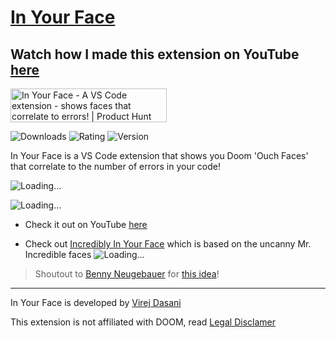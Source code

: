 # [In Your Face](https://marketplace.visualstudio.com/items?itemName=VirejDasani.in-your-face)

## Watch how I made this extension on YouTube [here](https://www.youtube.com/watch?v=SGFNhz91yNQ)

<a href="https://www.producthunt.com/posts/in-your-face-2?utm_source=badge-featured&utm_medium=badge&utm_souce=badge-in&#0045;your&#0045;face&#0045;2" target="_blank"><img src="https://api.producthunt.com/widgets/embed-image/v1/featured.svg?post_id=346936&theme=light" alt="In&#0032;Your&#0032;Face - A&#0032;VS&#0032;Code&#0032;extension&#0032;&#0045;&#0032;shows&#0032;faces&#0032;that&#0032;correlate&#0032;to&#0032;errors&#0033; | Product Hunt" style="width: 250px; height: 54px;" width="250" height="54" /></a>

![Downloads](https://vsmarketplacebadge.apphb.com/downloads/VirejDasani.in-your-face.svg)
![Rating](https://vsmarketplacebadge.apphb.com/rating-star/VirejDasani.in-your-face.svg)
![Version](https://vsmarketplacebadge.apphb.com/version/VirejDasani.in-your-face.svg)

In Your Face is a VS Code extension that shows you Doom 'Ouch Faces' that correlate to the number of errors in your code!

![Loading...](https://raw.githubusercontent.com/virejdasani/InYourFace/main/assets/smallBanner.png)

![Loading...](https://raw.githubusercontent.com/virejdasani/InYourFace/main/assets/PreviewVid-InYourFace.gif)

- Check it out on YouTube [here](https://www.youtube.com/watch?v=BuejUOFOodw)

- Check out [Incredibly In Your Face](https://marketplace.visualstudio.com/items?itemName=VirejDasani.incredibly-in-your-face) which is based on the uncanny Mr. Incredible faces
  ![Loading...](https://raw.githubusercontent.com/virejdasani/Incredibly-InYourFace/main/assets/smallBanner.png)

> Shoutout to [Benny Neugebauer](https://twitter.com/bennycode) for [this idea](https://dev.to/bennycode/comment/1od37)!

---

In Your Face is developed by [Virej Dasani](https://virejdasani.github.io/)

This extension is not affiliated with DOOM, read [Legal Disclamer](https://github.com/virejdasani/InYourFace/blob/main/Legal_Disclaimer)
